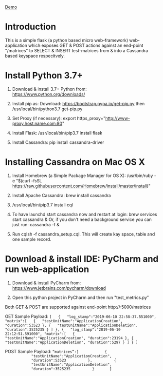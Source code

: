 [Demo](https://www.youtube.com/watch?v=JkOnlgDbHhk)

# Introduction
This is a simple flask (a python based micro web-framework) web-application which exposes GET & POST actions against an end-point "/matrices" to SELECT & INSERT test-matrices from & into a Cassandra based keyspace respecitvely.

# Install Python 3.7+
1. Download & install 3.7+ Python from:
   https://www.python.org/downloads/

2. Install pip as:
   Download: https://bootstrap.pypa.io/get-pip.py then
   /usr/local/bin/python3.7 get-pip.py

3. Set Proxy (if necessary):
   export https_proxy="http://www-proxy.host.name.com:80"

4. Install Flask:
   /usr/local/bin/pip3.7 install flask

5. Install Cassandra:
   pip install cassandra-driver


# Installing Cassandra on Mac OS X
1. Install Homebrew (a Simple Package Manager for OS X):
    /usr/bin/ruby -e "$(curl -fsSL https://raw.githubusercontent.com/Homebrew/install/master/install)"

2. Install Apache Cassandra:
    brew install cassandra

3.  /usr/local/bin/pip3.7 install cql

4. To have launchd start cassandra now and restart at login:
      brew services start cassandra &
Or, if you don't need a background service you can just run:
     cassandra -f &

5. Run cqlsh -f cassandra_setup.cql. This will create kay space, table and one sample record.


# Download & install IDE: PyCharm and run web-application
1. Download & install PyCharm from:
    https://www.jetbrains.com/pycharm/download

2. Open this python project in PyCharm and then run "test_metrics.py”

Both GET & POST are supported against end-point http://<host>:5000/matrices 

GET Sample Payload:
`[  
   {  
      "log_stamp":"2019-06-10 22:58:37.551000",
      "matrix":[  
         {  
            "testUnitName":"ApplicationCreation",
            "duration":53523
         },
         {  
            "testUnitName":"ApplicationDeletion",
            "duration":3525235
         }
      ]
   },
   {  
      "log_stamp":"2019-06-10 22:12:51.591000",
      "matrix":[  
         {  
            "testUnitName":"ApplicationCreation",
            "duration":23194
         },
         {  
            "testUnitName":"ApplicationDeletion",
            "duration":5297
         }
      ]
   }
  ]`

POST Sample Payload:
`“matrices”:[  
         {  
            "testUnitName":"ApplicationCreation",
            "duration":53523
         },
         {  
            "testUnitName":"ApplicationDeletion",
            "duration":3525235
         }
      ]`
